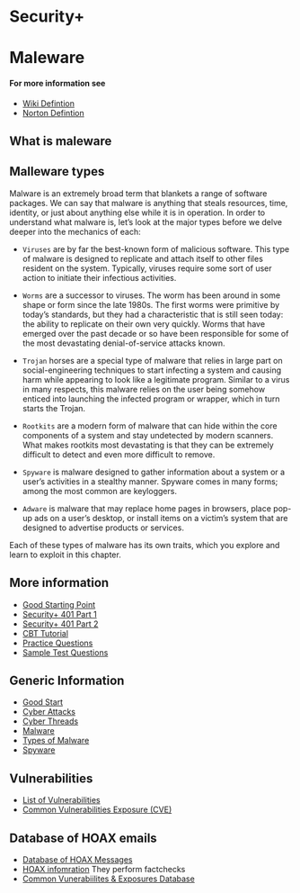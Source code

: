 # Security+

# Maleware

#### For more information see
* [Wiki Defintion](https://en.wikipedia.org/wiki/Malware)
* [Norton Defintion](https://us.norton.com/internetsecurity-malware.html)

## What is maleware

## Malleware types

Malware is an extremely broad term that blankets a range of software packages. We can say that malware is anything that steals resources, time, identity, or just about anything else while it is in operation. In order to understand what malware is, let’s look at the major types before we delve deeper into the mechanics of each:

* `Viruses` are by far the best-known form of malicious software. This type of malware is designed to replicate and attach itself to other files resident on the system. Typically, viruses require some sort of user action to initiate their infectious activities.

* `Worms` are a successor to viruses. The worm has been around in some shape or form since the late 1980s. The first worms were primitive by today’s standards, but they had a characteristic that is still seen today: the ability to replicate on their own very
quickly. Worms that have emerged over the past decade or so have been responsible for some of the most devastating denial-of-service attacks known.

* `Trojan` horses are a special type of malware that relies in large part on social-engineering techniques to start infecting a system and causing harm while appearing to look like a legitimate program. Similar to a virus in many respects, this malware
relies on the user being somehow enticed into launching the infected program or wrapper, which in turn starts the Trojan.

* `Rootkits` are a modern form of malware that can hide within the core components of a system and stay undetected by modern scanners. What makes rootkits most devastating is that they can be extremely difficult to detect and even more difficult to
remove.

* `Spyware` is malware designed to gather information about a system or a user’s activities in a stealthy manner. Spyware comes in many forms; among the most common are keyloggers.

* `Adware` is malware that may replace home pages in browsers, place pop-up ads on a user’s desktop, or install items on a victim’s system that are designed to advertise products or services.

Each of these types of malware has its own traits, which you explore and learn to exploit
in this chapter.




## More information
* [Good Starting Point](https://www.youtube.com/watch?v=UbxRf_9Rcmg&list=PLG49S3nxzAnnVhoAaL4B6aMFDQ8_gdxAy)
* [Security+ 401 Part 1](https://www.youtube.com/watch?v=dv7I0SkF6P8&list=PLG49S3nxzAnkcKd71N4OjSv4cUXNhoPlQ)
* [Security+ 401 Part 2](https://www.youtube.com/watch?v=CdAekWEN4wA&list=PLG49S3nxzAnlhMM1KV5ST1qi3kI87hMpY)
* [CBT Tutorial](https://www.youtube.com/watch?v=XqgacHFlGC0&list=PLTd8RefxM-uGWvXW309xMu6Gt5vGdFpsw)
* [Practice Questions](https://www.youtube.com/watch?v=1HH42VcFQlw&list=PLNBuBpQJBfeXnApWHMgj0kKKL15LkokyL)
* [Sample Test Questions](https://www.youtube.com/watch?v=bo30eukkGVg)

## Generic Information

* [Good Start](https://www.upguard.com/blog/cyber-security)
* [Cyber Attacks](https://www.upguard.com/blog/cyber-attack)
* [Cyber Threads](https://www.upguard.com/blog/cyber-threat)
* [Malware](https://www.upguard.com/blog/malware)
* [Types of Malware](https://www.upguard.com/blog/types-of-malware)
* [Spyware](https://www.upguard.com/blog/spyware)

## Vulnerabilities
* [List of Vulnerabilities](https://www.securityfocus.com/)
* [Common Vulnerabilities Exposure (CVE)](https://cve.mitre.org/)

## Database of HOAX emails

* [Database of HOAX Messages](http://www.hoax-slayer.net)
* [HOAX infomration](http://www.snopes.com) They perform factchecks
* [Common Vunerabiilites & Exposures Database](http://cve.mitre.org)
